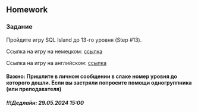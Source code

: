 ## Homework

### Задание

Пройдите игру SQL Island до 13-го уровня (Step #13).

Ссылка на игру на немецком: [ссылка](http://sql-island.informatik.uni-kl.de/?lang=de)

Ссылка на игру на английском: [ссылка](http://sql-island.informatik.uni-kl.de/?lang=en)

#### Важно: Пришлите в личном сообщении в слаке номер уровня до которого дошли. Если вы застряли попросите помощи одногруппника (или преподавателя)

##### !!!Дедлайн: 29.05.2024 15:00
